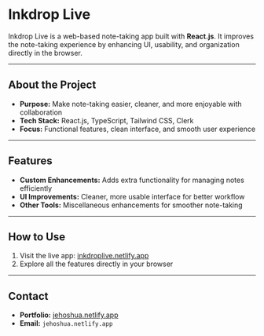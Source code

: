 # Inkdrop Live

Inkdrop Live is a web-based note-taking app built with **React.js**. It improves the note-taking experience by enhancing UI, usability, and organization directly in the browser.

---

## About the Project

- **Purpose:** Make note-taking easier, cleaner, and more enjoyable with collaboration
- **Tech Stack:** React.js, TypeScript, Tailwind CSS, Clerk
- **Focus:** Functional features, clean interface, and smooth user experience

---

## Features

- **Custom Enhancements:** Adds extra functionality for managing notes efficiently  
- **UI Improvements:** Cleaner, more usable interface for better workflow  
- **Other Tools:** Miscellaneous enhancements for smoother note-taking  

---

## How to Use

1. Visit the live app: [inkdroplive.netlify.app](https://inkdroplive.netlify.app)  
2. Explore all the features directly in your browser  

---

## Contact

- **Portfolio:** [jehoshua.netlify.app](https://jehoshua.netlify.app)  
- **Email:** `jehoshua.netlify.app`

